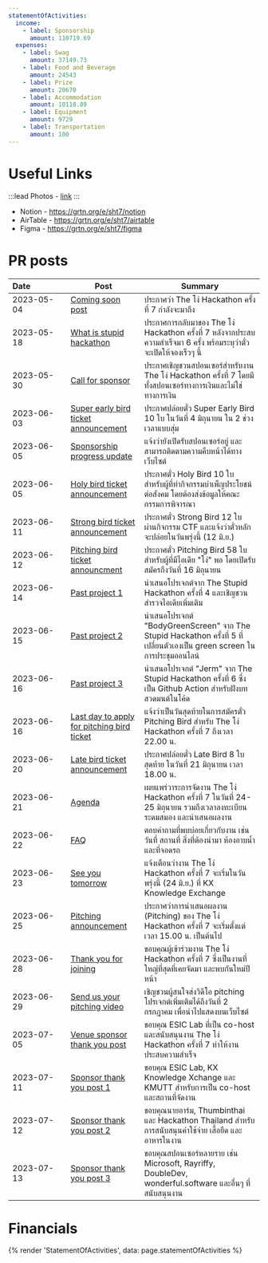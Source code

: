 ```yaml
---
statementOfActivities:
  income:
    - label: Sponsorship
      amount: 110719.69
  expenses:
    - label: Swag
      amount: 37149.73
    - label: Food and Beverage
      amount: 24543
    - label: Prize
      amount: 20670
    - label: Accommodation
      amount: 10118.89
    - label: Equipment
      amount: 9729
    - label: Transportation
      amount: 100
---
```


# Useful Links

:::lead
Photos - [link](https://drive.google.com/drive/folders/1me6M9o8yriJM797jVpgNaxwZCSAu8kv7)
:::

- Notion - https://grtn.org/e/sht7/notion
- AirTable - https://grtn.org/e/sht7/airtable
- Figma - https://grtn.org/e/sht7/figma

# PR posts

<!-- prettier-ignore -->
| Date&nbsp;&nbsp;&nbsp;&nbsp;&nbsp;&nbsp;&nbsp;&nbsp;&nbsp;&nbsp;&nbsp;&nbsp;&nbsp;&nbsp;&nbsp; | Post | Summary |
|---|---|---|
| 2023-05-04 | [Coming soon post](https://www.facebook.com/photo.php?fbid=617592443747766&set=pb.100064910461781.-2207520000&type=3) | ประกาศว่า The โง่ Hackathon ครั้งที่ 7 กำลังจะมาถึง |
| 2023-05-18 | [What is stupid hackathon](https://www.facebook.com/creatorsgarten/posts/pfbid02xYcMDrK9YLDaB3wXMTAycTMeXpqWPBtypLZLGL9APmGaihNEe6kA7HdyCGs7chXol) | ประกาศการกลับมาของ The โง่ Hackathon ครั้งที่ 7 หลังจากประสบความสำเร็จมา 6 ครั้ง พร้อมระบุว่าตั๋วจะเปิดให้จองเร็วๆ นี้ |
| 2023-05-30 | [Call for sponsor](https://www.facebook.com/photo.php?fbid=633188655521478&set=pb.100064910461781.-2207520000&type=3) | ประกาศเชิญชวนสปอนเซอร์สำหรับงาน The โง่ Hackathon ครั้งที่ 7 โดยมีทั้งสปอนเซอร์ทางการเงินและไม่ใช่ทางการเงิน |
| 2023-06-03 | [Super early bird ticket announcement](https://www.facebook.com/photo.php?fbid=635614015278942&set=pb.100064910461781.-2207520000&type=3) | ประกาศปล่อยตั๋ว Super Early Bird 10 ใบ ในวันที่ 4 มิถุนายน ใน 2 ช่วงเวลาแบบสุ่ม |
| 2023-06-05 | [Sponsorship progress update](https://www.facebook.com/photo.php?fbid=636602338513443&set=pb.100064910461781.-2207520000&type=3) | แจ้งว่ายังเปิดรับสปอนเซอร์อยู่ และสามารถติดตามความคืบหน้าได้ทางเว็บไซต์ |
| 2023-06-05 | [Holy bird ticket announcement](https://www.facebook.com/photo.php?fbid=636670161839994&set=pb.100064910461781.-2207520000&type=3) | ประกาศตั๋ว Holy Bird 10 ใบ สำหรับผู้ที่ทำกิจกรรมบำเพ็ญประโยชน์ต่อสังคม โดยต้องส่งข้อมูลให้คณะกรรมการพิจารณา |
| 2023-06-11 | [Strong bird ticket announcement](https://www.facebook.com/photo.php?fbid=640684988105178&set=pb.100064910461781.-2207520000&type=3) | ประกาศตั๋ว Strong Bird 12 ใบ ผ่านกิจกรรม CTF และแจ้งว่าตั๋วหลักจะปล่อยในวันพรุ่งนี้ (12 มิ.ย.) |
| 2023-06-12 | [Pitching bird ticket announcment](https://www.facebook.com/photo.php?fbid=641293838044293&set=pb.100064910461781.-2207520000&type=3) | ประกาศตั๋ว Pitching Bird 58 ใบ สำหรับผู้ที่มีไอเดีย "โง่" พอ โดยเปิดรับสมัครถึงวันที่ 16 มิถุนายน |
| 2023-06-14 | [Past project 1](https://www.facebook.com/photo.php?fbid=642513077922369&set=pb.100064910461781.-2207520000&type=3) | นำเสนอโปรเจกต์จาก The Stupid Hackathon ครั้งที่ 4 และเชิญชวนสำรวจไอเดียเพิ่มเติม |
| 2023-06-15 | [Past project 2](https://www.facebook.com/photo.php?fbid=643159461191064&set=pb.100064910461781.-2207520000&type=3) | นำเสนอโปรเจกต์ "BodyGreenScreen" จาก The Stupid Hackathon ครั้งที่ 5 ที่เปลี่ยนตัวเองเป็น green screen ในการประชุมออนไลน์ |
| 2023-06-16 | [Past project 3](https://www.facebook.com/photo.php?fbid=643954574444886&set=pb.100064910461781.-2207520000&type=3) | นำเสนอโปรเจกต์ "Jerm" จาก The Stupid Hackathon ครั้งที่ 6 ซึ่งเป็น Github Action สำหรับฝังบทสวดมนต์ในโค้ด |
| 2023-06-16 | [Last day to apply for pitching bird ticket](https://www.facebook.com/photo.php?fbid=643765714463772&set=pb.100064910461781.-2207520000&type=3) | แจ้งว่าเป็นวันสุดท้ายในการสมัครตั๋ว Pitching Bird สำหรับ The โง่ Hackathon ครั้งที่ 7 ถึงเวลา 22.00 น. |
| 2023-06-20 | [Late bird ticket announcement](https://www.facebook.com/photo.php?fbid=646183390888671&set=pb.100064910461781.-2207520000&type=3) | ประกาศปล่อยตั๋ว Late Bird 8 ใบสุดท้าย ในวันที่ 21 มิถุนายน เวลา 18.00 น. |
| 2023-06-21 | [Agenda](https://www.facebook.com/creatorsgarten/posts/pfbid0tquQ6dQPoGKZhsVVgsymmWF73oBaZZTwetNLn9QZ3RycQvwFEabQbdcvD4MijXwXl) | เผยแพร่วาระการจัดงาน The โง่ Hackathon ครั้งที่ 7 ในวันที่ 24-25 มิถุนายน รวมถึงเวลาลงทะเบียน ระดมสมอง และนำเสนอผลงาน |
| 2023-06-22 | [FAQ](https://www.facebook.com/creatorsgarten/posts/pfbid02YHshKHaBDRJjiynurivDVcjDLywogYpJany4cYQJTMYmccU2cqjSDH8srQnDLzKvl) | ตอบคำถามที่พบบ่อยเกี่ยวกับงาน เช่น วันที่ สถานที่ สิ่งที่ต้องนำมา ห้องอาบน้ำ และที่จอดรถ |
| 2023-06-23 | [See you tomorrow](https://www.facebook.com/photo.php?fbid=647586710748339&set=pb.100064910461781.-2207520000&type=3) | แจ้งเตือนว่างาน The โง่ Hackathon ครั้งที่ 7 จะเริ่มในวันพรุ่งนี้ (24 มิ.ย.) ที่ KX Knowledge Exchange |
| 2023-06-25 | [Pitching announcement](https://www.facebook.com/photo.php?fbid=648614353978908&set=pb.100064910461781.-2207520000&type=3) | ประกาศว่าการนำเสนอผลงาน (Pitching) ของ The โง่ Hackathon ครั้งที่ 7 จะเริ่มตั้งแต่เวลา 15.00 น. เป็นต้นไป |
| 2023-06-28 | [Thank you for joining](https://www.facebook.com/photo.php?fbid=650474210459589&set=pb.100064910461781.-2207520000&type=3) | ขอบคุณผู้เข้าร่วมงาน The โง่ Hackathon ครั้งที่ 7 ซึ่งเป็นงานที่ใหญ่ที่สุดที่เคยจัดมา และพบกันใหม่ปีหน้า |
| 2023-06-29 | [Send us your pitching video](https://www.facebook.com/photo.php?fbid=651013723738971&set=pb.100064910461781.-2207520000&type=3) | เชิญชวนผู้สนใจส่งวิดีโอ pitching โปรเจกต์เพิ่มเติมได้ถึงวันที่ 2 กรกฎาคม เพื่อนำไปแสดงบนเว็บไซต์ |
| 2023-07-05 | [Venue sponsor thank you post](https://www.facebook.com/photo.php?fbid=654785840028426&set=pb.100064910461781.-2207520000&type=3) | ขอบคุณ ESIC Lab ที่เป็น co-host และสนับสนุนงาน The โง่ Hackathon ครั้งที่ 7 ทำให้งานประสบความสำเร็จ |
| 2023-07-11 | [Sponsor thank you post 1](https://www.facebook.com/creatorsgarten/posts/pfbid0eZDZwYqRVMMiWsBWKihCcZmwgF1mRstuaWTrg2LaiHXxGop2yrG4tnzNEr6eKPN6l) | ขอบคุณ ESIC Lab, KX Knowledge Xchange และ KMUTT สำหรับการเป็น co-host และสถานที่จัดงาน |
| 2023-07-12 | [Sponsor thank you post 2](https://www.facebook.com/creatorsgarten/posts/pfbid0ixYworghhNBwJQcuhxcGY2J3PrqvXGsVxTXBM2U6wh385RcV53Ba5XqQza97sYnhl) | ขอบคุณนายอาร์ม, Thumbinthai และ Hackathon Thailand สำหรับการสนับสนุนค่าใช้จ่าย เสื้อยืด และอาหารในงาน |
| 2023-07-13 | [Sponsor thank you post 3](https://www.facebook.com/creatorsgarten/posts/pfbid0266yoqM5ZcGHUH88MfkF2mGDy5YLMq9cFf1G2fbgVNRaeKwvWf3WzPBRQu1dYSCYl) | ขอบคุณสปอนเซอร์หลายราย เช่น Microsoft, Rayriffy, DoubleDev, wonderful.software และอื่นๆ ที่สนับสนุนงาน |

# Financials

{% render 'StatementOfActivities', data: page.statementOfActivities %}